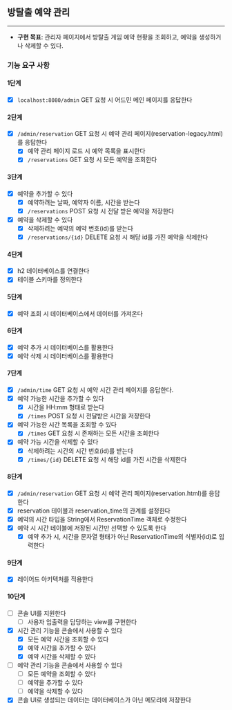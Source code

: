 ## 방탈출 예약 관리

---

- **구현 목표**: 관리자 페이지에서 방탈출 게임 예약 현황을 조회하고, 예약을 생성하거나 삭제할 수 있다.

### 기능 요구 사항

#### 1단계

- [x] `localhost:8080/admin` GET 요청 시 어드민 메인 페이지를 응답한다

#### 2단계

- [x] `/admin/reservation` GET 요청 시 예약 관리 페이지(reservation-legacy.html)를 응답한다
    - [x] 예약 관리 페이지 로드 시 예약 목록을 표시한다
    - [x] `/reservations` GET 요청 시 모든 예약을 조회한다

#### 3단계

- [x] 예약을 추가할 수 있다
    - [x] 예약하려는 날짜, 예약자 이름, 시간을 받는다
    - [x] `/reservations` POST 요청 시 전달 받은 예약을 저장한다
- [x] 예약을 삭제할 수 있다
    - [x] 삭제하려는 예약의 예약 번호(id)를 받는다
    - [x] `/reservations/{id}` DELETE 요청 시 해당 id를 가진 예약을 삭제한다

#### 4단계

- [x] h2 데이터베이스를 연결한다
- [x] 테이블 스키마를 정의한다

#### 5단계

- [x] 예약 조회 시 데이터베이스에서 데이터를 가져온다

#### 6단계

- [x] 예약 추가 시 데이터베이스를 활용한다
- [x] 예약 삭제 시 데이터베이스를 활용한다

#### 7단계

- [x] `/admin/time` GET 요청 시 예약 시간 관리 페이지를 응답한다.
- [x] 예약 가능한 시간을 추가할 수 있다
    - [x] 시간을 HH:mm 형태로 받는다
    - [x] `/times` POST 요청 시 전달받은 시간을 저장한다
- [x] 예약 가능한 시간 목록을 조회할 수 있다
    - [x] `/times` GET 요청 시 존재하는 모든 시간을 조회한다
- [x] 예약 가능 시간을 삭제할 수 있다
    - [x] 삭제하려는 시간의 시간 번호(id)를 받는다
    - [x] `/times/{id}` DELETE 요청 시 해당 id를 가진 시간을 삭제한다

#### 8단계

- [x] `/admin/reservation` GET 요청 시 예약 관리 페이지(reservation.html)를 응답한다
- [x] reservation 테이블과 reservation_time의 관계를 설정한다
- [x] 예약의 시간 타입을 String에서 ReservationTime 객체로 수정한다
- [x] 예약 시 시간 테이블에 저장된 시간만 선택할 수 있도록 한다
    - [x] 예약 추가 시, 시간을 문자열 형태가 아닌 ReservationTime의 식별자(id)로 입력한다

#### 9단계

- [x] 레이어드 아키텍처를 적용한다

#### 10단계

- [ ] 콘솔 UI를 지원한다
    - [ ] 사용자 입출력을 담당하는 view를 구현한다
- [x] 시간 관리 기능을 콘솔에서 사용할 수 있다
    - [x] 모든 예약 시간을 조회할 수 있다
    - [x] 예약 시간을 추가할 수 있다
    - [x] 예약 시간을 삭제할 수 있다
- [ ] 예약 관리 기능을 콘솔에서 사용할 수 있다
    - [ ] 모든 예약을 조회할 수 있다
    - [ ] 예약을 추가할 수 있다
    - [ ] 예약을 삭제할 수 있다
- [x] 콘솔 UI로 생성되는 데이터는 데이터베이스가 아닌 메모리에 저장한다
